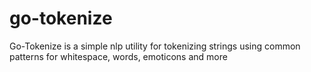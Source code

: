 go-tokenize
===========

Go-Tokenize is a simple nlp utility for tokenizing strings using common patterns for whitespace, words, emoticons and more

